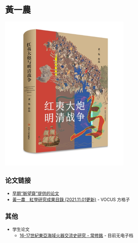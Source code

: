 # 黃一農

![cover](img/cover.jpg)

## 论文链接
- [早期“脈望齋”提供的论文](https://web.archive.org/web/20150103071233/http://hss.nthu.edu.tw/~ylh/chinese.htm)
- [黃一農＿紅學研究成果目錄 (2021.11.01更新)](https://vocus.cc/article/6100d272fd89780001c27586) - VOCUS 方格子

## 其他
- 学生论文
    - [16-17世紀東亞海域火器交流史研究 - 常修銘](https://hdl.handle.net/11296/63uyad) - 目前无电子档